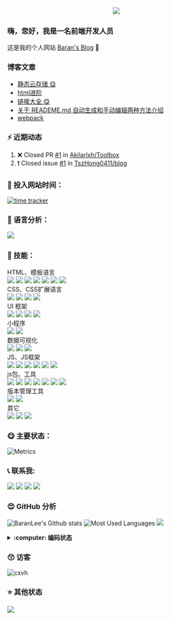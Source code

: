<div align="center">
  <img src="https://cdn.jsdelivr.net/gh/cxvh/static/gif/20201201042317.webp">
</div>

### 嗨，您好，我是一名前端开发人员
这是我的个人网站 [Baran's Blog][website] 👋

### 博客文章
<!-- BLOG-POST-LIST:START -->
- [静态云存储 😋](https://cxvh.com/2021/02/24/tool/cloudstorage/)
- [html进阶](https://cxvh.com/2021/02/24/web/html/advanced/)
- [链接大全 😋](https://cxvh.com/2021/02/22/tool/README/)
- [关于 READEME.md 自动生成和手动编辑两种方法介绍](https://cxvh.com/2021/02/14/git/READEME/)
- [webpack](https://cxvh.com/2021/01/29/nodejs/webpack/)
<!-- BLOG-POST-LIST:END -->

### :zap: 近期动态
<!--START_SECTION:activity-->
1. ❌ Closed PR [#1](https://github.com/Akilarlxh/Toolbox/pull/1) in [Akilarlxh/Toolbox](https://github.com/Akilarlxh/Toolbox)
2. ❗️ Closed issue [#1](https://github.com/TszHong0411/blog/issues/1) in [TszHong0411/blog](https://github.com/TszHong0411/blog)
<!--END_SECTION:activity-->


### :gem: 投入网站时间：
[![time tracker](https://wakatime.com/badge/gitlab/cxvh/blogs.svg)](https://wakatime.com/badge/gitlab/cxvh/blogs)

### :100: 语言分析：
<a href="https://wakatime.com"><img src="https://wakatime.com/share/@0cd260cc-6945-492b-a5b3-56b1bef40e51/6f6b5918-41bf-4055-a22e-11c7fcfc128a.png" /></a>

### :baby: 技能：
HTML、模板语言<br>
![](https://img.shields.io/badge/非常熟练-HTML-green) ![](https://img.shields.io/badge/熟练-YAML-lightgrey) ![](https://img.shields.io/badge/入门-PUG-success) ![](https://img.shields.io/badge/入门-EJS-important) ![](https://img.shields.io/badge/熟练-Freemarker-brightgreen) ![](https://img.shields.io/badge/熟练-Jsp-critical) ![](https://img.shields.io/badge/熟练-Volicity-informational)
<br>CSS、CSS扩展语言<br>
![](https://img.shields.io/badge/非常熟练-CSS-yellowgreen) ![](https://img.shields.io/badge/熟练-Sass/Scss-inactive) ![](https://img.shields.io/badge/熟练-Less-blue) ![](https://img.shields.io/badge/熟练-stylus-orange)
<br>UI 框架<br>
![](https://img.shields.io/badge/非常熟练-ElementUi-ff69b4)
![](https://img.shields.io/badge/非常熟练-Vant-9cf)
![](https://img.shields.io/badge/熟练-Bootstrap-green)
![](https://img.shields.io/badge/入门-Layui-lightgrey)
<br>小程序<br>
![](https://img.shields.io/badge/熟练-UNIapp-success)
![](https://img.shields.io/badge/熟练-微信小程序-important)
<br>数据可视化<br>
![](https://img.shields.io/badge/熟练-Echarts-brightgreen)
![](https://img.shields.io/badge/熟练-Svg-critical)
![](https://img.shields.io/badge/入门-Canvas-lightgrey)
<br>JS、JS框架<br>
![](https://img.shields.io/badge/非常熟练-JavaScript-brightgreen) ![](https://img.shields.io/badge/非常熟练-Vue-critical) ![](https://img.shields.io/badge/熟练-Nodejs-informational) ![](https://img.shields.io/badge/熟练-ES6-inactive) ![](https://img.shields.io/badge/熟练-Koa-9cf) ![](https://img.shields.io/badge/入门-React/RN-blueviolet)
<br>js包、工具<br>
![](https://img.shields.io/badge/非常熟练-Npm-informational)
![](https://img.shields.io/badge/非常熟练-Yarn-blueviolet)
![](https://img.shields.io/badge/熟练-webpack-green)
![](https://img.shields.io/badge/熟练-rollup-9cf)
![](https://img.shields.io/badge/熟练-eslint-inactive)
![](https://img.shields.io/badge/入门-babel-yellowgreen)
![](https://img.shields.io/badge/入门-脚手架开发-brightgreen)
<br>版本管理工具<br>
![](https://img.shields.io/badge/非常熟练-Git-lightgrey)
![](https://img.shields.io/badge/熟练-Svn-lightgrey)
<br>其它<br>
![](https://img.shields.io/badge/熟练-nginx-ff69b4)
![](https://img.shields.io/badge/入门-shell-success)
![](https://img.shields.io/badge/熟练-vscode-critical)

### :yum: 主要状态：
![Metrics](https://metrics.lecoq.io/cxvh?template=classic&config.timezone=Asia%2FShanghai&config.animated=true)

<!-- ### 🎧 播放
<iframe frameborder="no" border="0" marginwidth="0" marginheight="0" width=430 height=86 src="//music.163.com/outchain/player?type=2&id=34280405&auto=0&height=66"></iframe> -->

### :telephone_receiver: 联系我:
[<img src="https://img.shields.io/twitter/follow/baran31236600?logo=twitter&style=for-the-badge" height="22" />][twitter]
[<img src="https://cdn.jsdelivr.net/gh/cxvh/static/svg/mail.svg" width="22" />][mail]
[<img src="https://cdn.jsdelivr.net/gh/cxvh/static/svg/QQ.svg" width="22" />][qq]
[<img src="https://cdn.jsdelivr.net/npm/simple-icons@3.0.1/icons/codesandbox.svg" width="22" />][codesandbox]

### :heart_eyes: GitHub 分析
![BaranLee's Github stats](https://github-readme-stats.vercel.app/api?username=cxvh&theme=dark&show_icons=true)
![Most Used Languages](https://github-readme-stats.vercel.app/api/top-langs?username=cxvh&theme=flag-india&show_icons=true&locale=en&layout=compact)
![](https://github-readme-streak-stats.herokuapp.com/?user=cxvh)



<details>
  <summary><b> :computer: 编码状态</b></summary>
<!--START_SECTION:waka-->
![Profile Views](http://img.shields.io/badge/Profile%20Views-200-blue)

**🐱 My Github Data** 

> 🏆 122 Contributions in the Year 2021
 > 
> 📦 255.5 kB Used in Github's Storage 
 > 
> 🚫 Not Opted to Hire
 > 
> 📜 51 Public Repositories 
 > 
> 🔑 6 Private Repositories  
 > 
**I'm a Night 🦉** 

```text
🌞 Morning    6 commits      ███░░░░░░░░░░░░░░░░░░░░░░   13.33% 
🌆 Daytime    10 commits     █████░░░░░░░░░░░░░░░░░░░░   22.22% 
🌃 Evening    9 commits      █████░░░░░░░░░░░░░░░░░░░░   20.0% 
🌙 Night      20 commits     ███████████░░░░░░░░░░░░░░   44.44%

```
📅 **I'm Most Productive on Wednesday** 

```text
Monday       6 commits      ███░░░░░░░░░░░░░░░░░░░░░░   13.33% 
Tuesday      8 commits      ████░░░░░░░░░░░░░░░░░░░░░   17.78% 
Wednesday    11 commits     ██████░░░░░░░░░░░░░░░░░░░   24.44% 
Thursday     1 commits      ░░░░░░░░░░░░░░░░░░░░░░░░░   2.22% 
Friday       2 commits      █░░░░░░░░░░░░░░░░░░░░░░░░   4.44% 
Saturday     6 commits      ███░░░░░░░░░░░░░░░░░░░░░░   13.33% 
Sunday       11 commits     ██████░░░░░░░░░░░░░░░░░░░   24.44%

```


📊 **This Week I Spent My Time On** 

```text
⌚︎ Time Zone: Asia/Shanghai

💬 Programming Languages: 
Pug                      16 hrs 18 mins      ███████░░░░░░░░░░░░░░░░░░   29.36% 
YAML                     13 hrs 9 mins       ██████░░░░░░░░░░░░░░░░░░░   23.68% 
Markdown                 12 hrs 4 mins       █████░░░░░░░░░░░░░░░░░░░░   21.74% 
JavaScript               5 hrs 50 mins       ██░░░░░░░░░░░░░░░░░░░░░░░   10.52% 
Stylus                   4 hrs 31 mins       ██░░░░░░░░░░░░░░░░░░░░░░░   8.16%

🔥 Editors: 
VS Code                  55 hrs 32 mins      █████████████████████████   100.0%

🐱‍💻 Projects: 
blog                     46 hrs 55 mins      █████████████████████░░░░   84.47% 
test                     4 hrs 15 mins       ██░░░░░░░░░░░░░░░░░░░░░░░   7.67% 
WOW                      1 hr 29 mins        ░░░░░░░░░░░░░░░░░░░░░░░░░   2.68% 
python_all_api           23 mins             ░░░░░░░░░░░░░░░░░░░░░░░░░   0.71% 
Butterfly-card-history   20 mins             ░░░░░░░░░░░░░░░░░░░░░░░░░   0.61%

💻 Operating System: 
Windows                  55 hrs 32 mins      █████████████████████████   100.0%

```

**I Mostly Code in JavaScript** 

```text
JavaScript               14 repos            ████████████░░░░░░░░░░░░░   48.28% 
Vue                      6 repos             █████░░░░░░░░░░░░░░░░░░░░   20.69% 
HTML                     4 repos             ███░░░░░░░░░░░░░░░░░░░░░░   13.79% 
CSS                      2 repos             █░░░░░░░░░░░░░░░░░░░░░░░░   6.9% 
Python                   2 repos             █░░░░░░░░░░░░░░░░░░░░░░░░   6.9%

```


**Timeline**

![Chart not found](https://raw.githubusercontent.com/cxvh/cxvh/main/charts/bar_graph.png) 


<!--END_SECTION:waka-->
</details>

### :kissing_smiling_eyes: 访客
![cxvh](https://komarev.com/ghpvc/?username=cxvh&label=Profile%20views&color=0e75b6&style=flat)

### :star: 其他状态
[<img src="https://github-profile-trophy.vercel.app/?username=cxvh&theme=juicyfresh" />](https://github.com/cxvh)  

[website]: https://cxvh.com/
[qq]: http://wpa.qq.com/msgrd?v=3&uin=630749264&site=qq&menu=yes
[mail]: mailto:630749264@qq.com
[twitter]: https://twitter.com/baran31236600
[codesandbox]: https://codesandbox.com/cxvh

